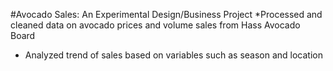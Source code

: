#Avocado Sales: An Experimental Design/Business Project
*Processed and cleaned data on avocado prices and volume sales from Hass Avocado Board
* Analyzed trend of sales based on variables such as season and location
